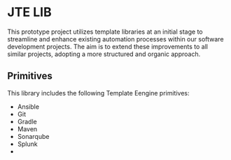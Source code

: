 # JTE LIB

This prototype project utilizes template libraries at an initial stage to streamline and enhance existing automation processes within our software development projects. The aim is to extend these improvements to all similar projects, adopting a more structured and organic approach.

## Primitives

This library includes the following Template Eengine primitives:

* Ansible
* Git
* Gradle
* Maven
* Sonarqube
* Splunk
*
